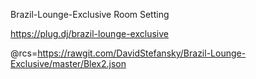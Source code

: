 


Brazil-Lounge-Exclusive Room Setting

https://plug.dj/brazil-lounge-exclusive

@rcs=https://rawgit.com/DavidStefansky/Brazil-Lounge-Exclusive/master/Blex2.json
